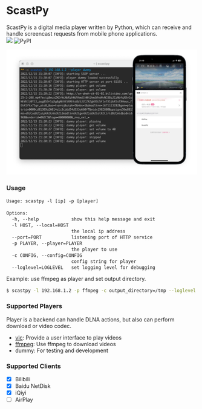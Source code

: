 ScastPy
=======
ScastPy is a digital media player written by Python, which can receive and handle screencast requests from mobile phone applications.  
![](https://img.shields.io/github/license/ricterz/scastpy.svg)
![PyPI](https://img.shields.io/pypi/v/scastpy)

![](./images/screenshot1.png)

### Usage
```
Usage: scastpy -l [ip] -p [player]

Options:
  -h, --help            show this help message and exit
  -l HOST, --local=HOST
                        the local ip address
  --port=PORT           listening port of HTTP service
  -p PLAYER, --player=PLAYER
                        the player to use
  -c CONFIG, --config=CONFIG
                        config string for player
  --loglevel=LOGLEVEL   set logging level for debugging
```

Example: use ffmpeg as player and set output directory.
```bash
$ scastpy -l 192.168.1.2 -p ffmpeg -c output_directory=/tmp --loglevel DEBUG
```

### Supported Players
Player is a backend can handle DLNA actions, but also can perform download or video codec.

- [vlc](https://www.videolan.org/): Provide a user interface to play videos
- [ffmpeg](https://ffmpeg.org/): Use ffmpeg to download videos
- dummy: For testing and development

### Supported Clients
- [x] Bilibili
- [x] Baidu NetDisk
- [x] iQiyi
- [ ] AirPlay